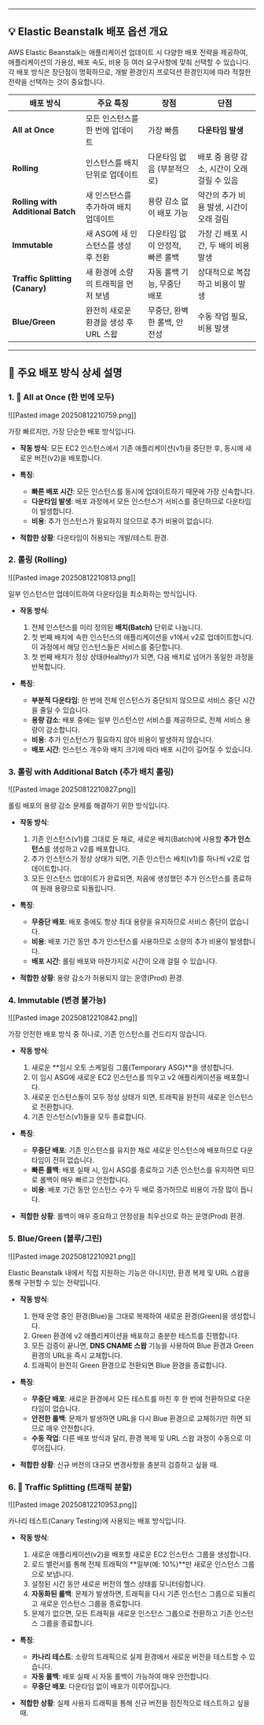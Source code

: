 
---

## 💡 Elastic Beanstalk 배포 옵션 개요

AWS Elastic Beanstalk는 애플리케이션 업데이트 시 다양한 배포 전략을 제공하여, 애플리케이션의 가용성, 배포 속도, 비용 등 여러 요구사항에 맞춰 선택할 수 있습니다. 각 배포 방식은 장단점이 명확하므로, 개발 환경인지 프로덕션 환경인지에 따라 적절한 전략을 선택하는 것이 중요합니다.

|배포 방식|주요 특징|장점|단점|
|---|---|---|---|
|**All at Once**|모든 인스턴스를 한 번에 업데이트|가장 빠름|**다운타임 발생**|
|**Rolling**|인스턴스를 배치 단위로 업데이트|다운타임 없음 (부분적으로)|배포 중 용량 감소, 시간이 오래 걸릴 수 있음|
|**Rolling with Additional Batch**|새 인스턴스를 추가하여 배치 업데이트|용량 감소 없이 배포 가능|약간의 추가 비용 발생, 시간이 오래 걸림|
|**Immutable**|새 ASG에 새 인스턴스를 생성 후 전환|다운타임 없이 안정적, 빠른 롤백|가장 긴 배포 시간, 두 배의 비용 발생|
|**Traffic Splitting (Canary)**|새 환경에 소량의 트래픽을 먼저 보냄|자동 롤백 기능, 무중단 배포|상대적으로 복잡하고 비용이 발생|
|**Blue/Green**|완전히 새로운 환경을 생성 후 URL 스왑|무중단, 완벽한 롤백, 안전성|수동 작업 필요, 비용 발생|

---

## 🔄 주요 배포 방식 상세 설명

### 1. 🔀 All at Once (한 번에 모두)

![[Pasted image 20250812210759.png]]

가장 빠르지만, 가장 단순한 배포 방식입니다.

- **작동 방식**: 모든 EC2 인스턴스에서 기존 애플리케이션(v1)을 중단한 후, 동시에 새로운 버전(v2)을 배포합니다.
    
- **특징**:
    - **빠른 배포 시간**: 모든 인스턴스를 동시에 업데이트하기 때문에 가장 신속합니다.
    - **다운타임 발생**: 배포 과정에서 모든 인스턴스가 서비스를 중단하므로 다운타임이 발생합니다.
    - **비용**: 추가 인스턴스가 필요하지 않으므로 추가 비용이 없습니다.

- **적합한 상황**: 다운타임이 허용되는 개발/테스트 환경.
    

### 2. 롤링 (Rolling)

![[Pasted image 20250812210813.png]]

일부 인스턴스만 업데이트하여 다운타임을 최소화하는 방식입니다.

- **작동 방식**:
    1. 전체 인스턴스를 미리 정의된 **배치(Batch)** 단위로 나눕니다.
    2. 첫 번째 배치에 속한 인스턴스의 애플리케이션을 v1에서 v2로 업데이트합니다. 이 과정에서 해당 인스턴스들은 서비스를 중단합니다.
    3. 첫 번째 배치가 정상 상태(Healthy)가 되면, 다음 배치로 넘어가 동일한 과정을 반복합니다.
    
- **특징**:
    - **부분적 다운타임**: 한 번에 전체 인스턴스가 중단되지 않으므로 서비스 중단 시간을 줄일 수 있습니다.
    - **용량 감소**: 배포 중에는 일부 인스턴스만 서비스를 제공하므로, 전체 서비스 용량이 감소합니다.
    - **비용**: 추가 인스턴스가 필요하지 않아 비용이 발생하지 않습니다.
    - **배포 시간**: 인스턴스 개수와 배치 크기에 따라 배포 시간이 길어질 수 있습니다.

### 3. 롤링 with Additional Batch (추가 배치 롤링)

![[Pasted image 20250812210827.png]]

롤링 배포의 용량 감소 문제를 해결하기 위한 방식입니다.

- **작동 방식**:
    
    1. 기존 인스턴스(v1)를 그대로 둔 채로, 새로운 배치(Batch)에 사용할 **추가 인스턴스**를 생성하고 v2를 배포합니다.
    2. 추가 인스턴스가 정상 상태가 되면, 기존 인스턴스 배치(v1)를 하나씩 v2로 업데이트합니다.
    3. 모든 인스턴스 업데이트가 완료되면, 처음에 생성했던 추가 인스턴스를 종료하여 원래 용량으로 되돌립니다.

- **특징**:
    - **무중단 배포**: 배포 중에도 항상 최대 용량을 유지하므로 서비스 중단이 없습니다.
    - **비용**: 배포 기간 동안 추가 인스턴스를 사용하므로 소량의 추가 비용이 발생합니다.
    - **배포 시간**: 롤링 배포와 마찬가지로 시간이 오래 걸릴 수 있습니다.

- **적합한 상황**: 용량 감소가 허용되지 않는 운영(Prod) 환경.

### 4. Immutable (변경 불가능)

![[Pasted image 20250812210842.png]]

가장 안전한 배포 방식 중 하나로, 기존 인스턴스를 건드리지 않습니다.

- **작동 방식**:
    1. 새로운 **임시 오토 스케일링 그룹(Temporary ASG)**을 생성합니다.
    2. 이 임시 ASG에 새로운 EC2 인스턴스를 띄우고 v2 애플리케이션을 배포합니다.
    3. 새로운 인스턴스들이 모두 정상 상태가 되면, 트래픽을 완전히 새로운 인스턴스로 전환합니다.
    4. 기존 인스턴스(v1)들을 모두 종료합니다.

- **특징**:
    - **무중단 배포**: 기존 인스턴스를 유지한 채로 새로운 인스턴스에 배포하므로 다운타임이 전혀 없습니다.
    - **빠른 롤백**: 배포 실패 시, 임시 ASG를 종료하고 기존 인스턴스를 유지하면 되므로 롤백이 매우 빠르고 안전합니다.
    - **비용**: 배포 기간 동안 인스턴스 수가 두 배로 증가하므로 비용이 가장 많이 듭니다.

- **적합한 상황**: 롤백이 매우 중요하고 안정성을 최우선으로 하는 운영(Prod) 환경.

### 5. Blue/Green (블루/그린)

![[Pasted image 20250812210921.png]]

Elastic Beanstalk 내에서 직접 지원하는 기능은 아니지만, 환경 복제 및 URL 스왑을 통해 구현할 수 있는 전략입니다.

- **작동 방식**:
    1. 현재 운영 중인 환경(Blue)을 그대로 복제하여 새로운 환경(Green)을 생성합니다.
    2. Green 환경에 v2 애플리케이션을 배포하고 충분한 테스트를 진행합니다.
    3. 모든 검증이 끝나면, **DNS CNAME 스왑** 기능을 사용하여 Blue 환경과 Green 환경의 URL을 즉시 교체합니다.
    4. 트래픽이 완전히 Green 환경으로 전환되면 Blue 환경을 종료합니다.

- **특징**:
    - **무중단 배포**: 새로운 환경에서 모든 테스트를 마친 후 한 번에 전환하므로 다운타임이 없습니다.
    - **안전한 롤백**: 문제가 발생하면 URL을 다시 Blue 환경으로 교체하기만 하면 되므로 매우 안전합니다.
    - **수동 작업**: 다른 배포 방식과 달리, 환경 복제 및 URL 스왑 과정이 수동으로 이루어집니다.

- **적합한 상황**: 신규 버전의 대규모 변경사항을 충분히 검증하고 싶을 때.

### 6. 🚦 Traffic Splitting (트래픽 분할)

![[Pasted image 20250812210953.png]]

카나리 테스트(Canary Testing)에 사용되는 배포 방식입니다.

- **작동 방식**:
    1. 새로운 애플리케이션(v2)을 배포할 새로운 EC2 인스턴스 그룹을 생성합니다.
    2. 로드 밸런서를 통해 전체 트래픽의 **일부(예: 10%)**만 새로운 인스턴스 그룹으로 보냅니다.
    3. 설정된 시간 동안 새로운 버전의 헬스 상태를 모니터링합니다.
    4. **자동화된 롤백**: 문제가 발생하면, 트래픽을 다시 기존 인스턴스 그룹으로 되돌리고 새로운 인스턴스 그룹을 종료합니다.
    5. 문제가 없으면, 모든 트래픽을 새로운 인스턴스 그룹으로 전환하고 기존 인스턴스 그룹을 종료합니다.

- **특징**:
    - **카나리 테스트**: 소량의 트래픽으로 실제 환경에서 새로운 버전을 테스트할 수 있습니다.
    - **자동 롤백**: 배포 실패 시 자동 롤백이 가능하여 매우 안전합니다.
    - **무중단 배포**: 다운타임 없이 배포가 이루어집니다.

- **적합한 상황**: 실제 사용자 트래픽을 통해 신규 버전을 점진적으로 테스트하고 싶을 때.